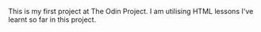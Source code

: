 This is my first project at The Odin Project. I am utilising HTML lessons I've learnt so far in this project.